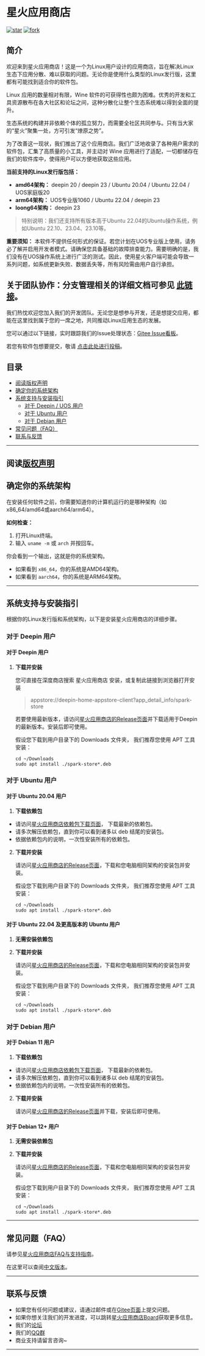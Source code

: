 #  星火应用商店
[![star](https://gitee.com/spark-store-project/spark-store/badge/star.svg?theme=gvp)](https://gitee.com/spark-store-project/spark-store/stargazers)  [![fork](https://gitee.com/spark-store-project/spark-store/badge/fork.svg?theme=gvp)](https://gitee.com/spark-store-project/spark-store/members)


## 简介

欢迎来到星火应用商店！这是一个为Linux用户设计的应用商店，旨在解决Linux生态下应用分散、难以获取的问题。无论你是使用什么类型的Linux发行版，这里都有可能找到适合你的软件包。


Linux 应用的数量相对有限，Wine 软件的可获得性也颇为困难。优秀的开发和工具资源散布在各大社区和论坛之间，这种分散化让整个生态系统难以得到全面的提升。

生态系统的构建并非依赖个体的孤立努力，而需要全社区共同参与。只有当大家的“星火”聚集一处，方可引发“燎原之势”。

为了改善这一现状，我们推出了这个应用商店。我们广泛地收录了各种用户需求的软件包，汇集了高质量的小工具，并主动对 Wine 应用进行了适配，一切都储存在我们的软件库中，使得用户可以方便地获取这些应用。

**当前支持的Linux发行版包括：**

- **amd64架构：** deepin 20 / deepin 23 / Ubuntu 20.04 / Ubuntu 22.04 / UOS家庭版20
- **arm64架构：** UOS专业版1060 / Ubuntu 22.04 / deepin 23
- **loong64架构：** deepin 23

> 特别说明：我们还支持所有版本高于Ubuntu 22.04的Ubuntu操作系统，例如Ubuntu 22.10、23.04、23.10等。

**重要须知：** 本软件不提供任何形式的保证。若您计划在UOS专业版上使用，请务必了解并启用开发者模式。请确保您具备基础的故障排查能力。需要明确的是，我们没有在UOS操作系统上进行广泛的测试。因此，使用星火客户端可能会导致一系列问题，如系统更新失败、数据丢失等，所有风险需由用户自行承担。



## 关于团队协作：分支管理相关的详细文档可参见 [此链接](https://spark-store-project.gitee.io/spark-wiki/#/Dev/Spark-Store-Git-Repo)。

我们热忱欢迎您加入我们的开发团队。无论您是想参与开发，还是想提交应用，都能在这里找到属于您的一席之地，共同推动Linux应用生态的发展。

您可以通过以下链接，实时跟踪我们的Issue处理状态：[Gitee Issue看板](https://gitee.com/spark-store-project/spark-store/board)。

若您有软件包想要提交，敬请 [点击此处进行投稿](https://spark-store-project.gitee.io/spark-wiki/#/Submit/Submit)。




## 目录

- [阅读版权声明](#阅读版权声明)
- [确定你的系统架构](#确定你的系统架构)
- [系统支持与安装指引](#系统支持与安装指引)
  - [对于 Deepin / UOS 用户](#对于deepin用户)
  - [对于 Ubuntu 用户](#对于ubuntu用户)
  - [对于 Debian 用户](#对于debian用户)
- [常见问题（FAQ）](#常见问题faq)
- [联系与反馈](#联系与反馈)

---

## 阅读[版权声明](LICENSE)


## 确定你的系统架构

在安装任何软件之前，你需要知道你的计算机运行的是哪种架构（如x86_64/amd64或aarch64/arm64）。

**如何检查：**

1. 打开Linux终端。
2. 输入 `uname -m` 或 `arch` 并按回车。

你会看到一个输出，这就是你的系统架构。

- 如果看到 `x86_64`，你的系统是AMD64架构。
- 如果看到 `aarch64`，你的系统是ARM64架构。

---

## 系统支持与安装指引

根据你的Linux发行版和系统架构，以下是安装星火应用商店的详细步骤。

### 对于 Deepin 用户

#### 对于 Deepin 用户

1.  **下载并安装**

    您可直接在深度商店搜索 星火应用商店 安装，或复制此链接到浏览器打开安装 

    > appstore://deepin-home-appstore-client?app_detail_info/spark-store


    若要使用最新版本，请访问[星火应用商店的Release页面](https://gitee.com/spark-store-project/spark-store/releases)并下载适用于Deepin的最新版本。安装后即可使用。

    假设您下载到用户目录下的 Downloads 文件夹， 我们推荐您使用 APT 工具安装：

    ```shell
    cd ~/Downloads
    sudo apt install ./spark-store*.deb
    ```

### 对于 Ubuntu 用户

#### 对于 Ubuntu 20.04 用户

1. **下载依赖包**
* 请访问[星火应用商店依赖包下载页面](https://spark-app.store/download_dependencies_latest)， 下载最新的依赖包。
* 请多次解压依赖包，直到你可以看到诸多以 deb 结尾的安装包。
* 依据依赖包内的说明，一次性安装所有的依赖包。


2. **下载并安装**

    请访问[星火应用商店的Release页面](https://gitee.com/spark-store-project/spark-store/releases)，下载和您电脑相同架构的安装包并安装。

    假设您下载到用户目录下的 Downloads 文件夹， 我们推荐您使用 APT 工具安装：

    ```shell
    cd ~/Downloads
    sudo apt install ./spark-store*.deb
    ```

#### 对于 Ubuntu 22.04 及更高版本的 Ubuntu 用户
1. **无需安装依赖包**


2. **下载并安装**

    请访问[星火应用商店的Release页面](https://gitee.com/spark-store-project/spark-store/releases)，下载和您电脑相同架构的安装包并安装。

    假设您下载到用户目录下的 Downloads 文件夹， 我们推荐您使用 APT 工具安装：

    ```shell
    cd ~/Downloads
    sudo apt install ./spark-store*.deb
    ```

### 对于 Debian 用户

#### 对于 Debian 11 用户

1. **下载依赖包**
* 请访问[星火应用商店依赖包下载页面](https://spark-app.store/download_dependencies_latest)， 下载最新的依赖包。
* 请多次解压依赖包，直到你可以看到诸多以 deb 结尾的安装包。
* 依据依赖包内的说明，一次性安装所有的依赖包。

2. **下载并安装**

    请访问[星火应用商店的Release页面](https://gitee.com/spark-store-project/spark-store/releases)并下载，安装后即可使用。


#### 对于 Debian 12+ 用户

1. **无需安装依赖包**


2. **下载并安装**

    请访问[星火应用商店的Release页面](https://gitee.com/spark-store-project/spark-store/releases)，下载和您电脑相同架构的安装包并安装。

    假设您下载到用户目录下的 Downloads 文件夹， 我们推荐您使用 APT 工具安装：

    ```shell
    cd ~/Downloads
    sudo apt install ./spark-store*.deb
    ```
---

## 常见问题（FAQ）

请参见[星火应用商店FAQ与支持指南](https://gitee.com/spark-store-project/spark-store/blob/dev/FAQ.md)。

在这里可以查阅[中文版本](https://gitee.com/spark-store-project/spark-store/blob/dev/FAQ.zh.md)。

---

## 联系与反馈

- 如果您有任何问题或建议，请通过邮件或在[Gitee页面](https://gitee.com/spark-store-project/spark-store/issues)上提交问题。
- 如果你想关注我们的开发进度，可以跳转[星火应用商店Board](https://gitee.com/spark-store-project/spark-store/board)获取更多信息。
- 我们的[论坛](https://bbs.spark-app.store/)
- 我们的[QQ群](https://blog.shenmo.tech/post/%E6%95%85%E9%9A%9C%E5%85%AC%E5%91%8A/)
- 商业支持请留言咨询~

---
